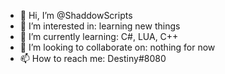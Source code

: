 - 👋 Hi, I’m @ShaddowScripts
- 👀 I’m interested in: learning new things
- 🌱 I’m currently learning: C#, LUA, C++
- 💞️ I’m looking to collaborate on: nothing for now
- 📫 How to reach me: Destiny#8080

<!---
ShaddowScripts/ShaddowScripts is a ✨ special ✨ repository because its `README.md` (this file) appears on your GitHub profile.
You can click the Preview link to take a look at your changes.
--->
